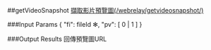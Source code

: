 ##getVideoSnapshot
[擷取影片預覽圖(/webrelay/getvideosnapshot/)](https://creative.asuscloud.com/content/?p=updownload&index=7&len=6&id=11&cid=11)

###Input Params
	{
		"fi": fileId ✻,
		"pv": [ 0 | 1 ]
	}

###Output Results
	回傳預覽圖URL